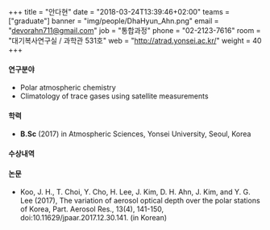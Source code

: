 +++
title = "안다현"
date = "2018-03-24T13:39:46+02:00"
teams = ["graduate"]
banner = "img/people/DhaHyun_Ahn.png"
email = "devorahn711@gmail.com"
job = "통합과정"
phone = "02-2123-7616"
room = "대기복사연구실 / 과학관 531호"
web = "http://atrad.yonsei.ac.kr/"
weight = 40
+++

#### 연구분야
+ Polar atmospheric chemistry
+ Climatology of trace gases using satellite measurements

#### 학력
 + **B.Sc** (2017) in Atmospheric Sciences, Yonsei University, Seoul, Korea

#### 수상내역


#### 논문
+ Koo, J. H., T. Choi, Y. Cho, H. Lee, J. Kim, D. H. Ahn, J. Kim, and Y. G. Lee (2017), The variation of aerosol optical depth over the polar stations of Korea, Part. Aerosol Res., 13(4), 141-150, doi:10.11629/jpaar.2017.12.30.141. (in Korean)
